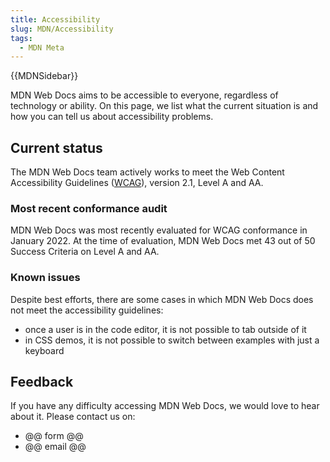 ```yaml
---
title: Accessibility
slug: MDN/Accessibility
tags:
  - MDN Meta
---
```

{{MDNSidebar}}

MDN Web Docs aims to be accessible to everyone, regardless of technology or ability. On this page, we list what the current situation is and how you can tell us about accessibility problems.

## Current status

The MDN Web Docs team actively works to meet the Web Content Accessibility Guidelines ([WCAG](https://www.w3.org/TR/WCAG21)), version 2.1, Level A and AA.


### Most recent conformance audit

MDN Web Docs was most recently evaluated for WCAG conformance in January 2022. At the time of evaluation, MDN Web Docs met 43 out of 50 Success Criteria on Level A and AA. 

### Known issues

Despite best efforts, there are some cases in which MDN Web Docs does not meet the accessibility guidelines: 

* once a user is in the code editor, it is not possible to tab outside of it
* in CSS demos, it is not possible to switch between examples with just a keyboard

## Feedback

If you have any difficulty accessing MDN Web Docs, we would love to hear about it. Please contact us on:

* @@ form @@
* @@ email @@